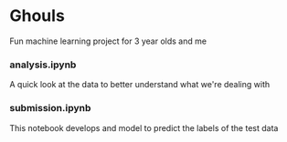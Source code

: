 # Ghouls

Fun machine learning project for 3 year olds and me

### analysis.ipynb

A quick look at the data to better understand what we're dealing with

### submission.ipynb

This notebook develops and model to predict the labels of the test data